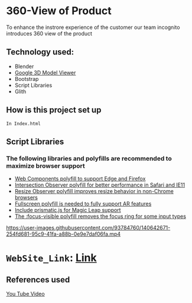# 360-View of Product
To enhance the instrore experience of the customer our team incognito introduces 360 view of the product 
## Technology used:
- Blender
- [Google 3D Model Viewer](https://unpkg.com/@google/model-viewer@v0.9.0/dist/model-viewer.js)
- Bootstrap
- Script Libraries
- Glith
## How is this project set up
`In Index.html`
## Script Libraries
### The following libraries and polyfills are recommended to maximize browser support
- [Web Components polyfill to support Edge and Firefox ](https://unpkg.com/@webcomponents/webcomponentsjs@2.1.3/webcomponents-loader.js)
- [Intersection Observer polyfill for better performance in Safari and IE11 ](https://unpkg.com/intersection-observer@0.5.1/intersection-observer.js)
- [Resize Observer polyfill improves resize behavior in non-Chrome browsers](https://unpkg.com/resize-observer-polyfill@1.5.0/dist/ResizeObserver.js)
- [Fullscreen polyfill is needed to fully support AR features](https://unpkg.com/fullscreen-polyfill@1.0.2/dist/fullscreen.polyfill.js)
- [Include prismatic.js for Magic Leap support](https://unpkg.com/@magicleap/prismatic/prismatic.min.js)
- [The :focus-visible polyfill removes the focus ring for some input types](https://unpkg.com/focus-visible@5.0.2/dist/focus-visible.js)



https://user-images.githubusercontent.com/93784760/140642671-254fd681-95c9-41fa-a88b-0e9e7daf06fa.mp4

# `WebSite_Link`: [Link](https://eloquent-snyder-f35f40.netlify.app/)

## References used
[You Tube Video](https://www.youtube.com/watch?v=FUDOUd4WTf0)


